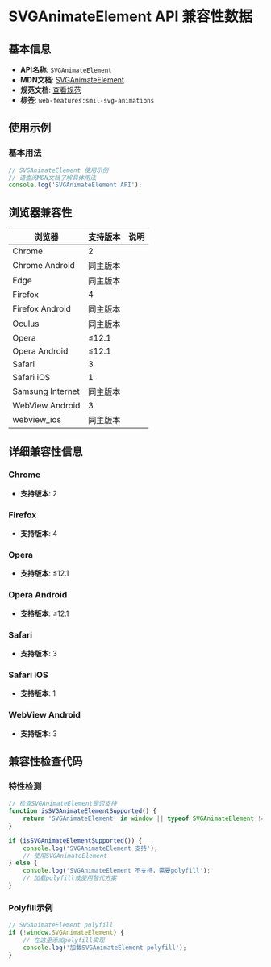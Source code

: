 # SVGAnimateElement API 兼容性数据

## 基本信息

- **API名称**: `SVGAnimateElement`
- **MDN文档**: [SVGAnimateElement](https://developer.mozilla.org/docs/Web/API/SVGAnimateElement)
- **规范文档**: [查看规范](https://svgwg.org/specs/animations/#InterfaceSVGAnimateElement)
- **标签**: `web-features:smil-svg-animations`

## 使用示例

### 基本用法

```javascript
// SVGAnimateElement 使用示例
// 请查阅MDN文档了解具体用法
console.log('SVGAnimateElement API');
```

## 浏览器兼容性

| 浏览器 | 支持版本 | 说明 |
|--------|----------|------|
| Chrome | 2 |  |
| Chrome Android | 同主版本 |  |
| Edge | 同主版本 |  |
| Firefox | 4 |  |
| Firefox Android | 同主版本 |  |
| Oculus | 同主版本 |  |
| Opera | ≤12.1 |  |
| Opera Android | ≤12.1 |  |
| Safari | 3 |  |
| Safari iOS | 1 |  |
| Samsung Internet | 同主版本 |  |
| WebView Android | 3 |  |
| webview_ios | 同主版本 |  |

## 详细兼容性信息

### Chrome

- **支持版本**: 2

### Firefox

- **支持版本**: 4

### Opera

- **支持版本**: ≤12.1

### Opera Android

- **支持版本**: ≤12.1

### Safari

- **支持版本**: 3

### Safari iOS

- **支持版本**: 1

### WebView Android

- **支持版本**: 3

## 兼容性检查代码

### 特性检测

```javascript
// 检查SVGAnimateElement是否支持
function isSVGAnimateElementSupported() {
    return 'SVGAnimateElement' in window || typeof SVGAnimateElement !== 'undefined';
}

if (isSVGAnimateElementSupported()) {
    console.log('SVGAnimateElement 支持');
    // 使用SVGAnimateElement
} else {
    console.log('SVGAnimateElement 不支持，需要polyfill');
    // 加载polyfill或使用替代方案
}
```

### Polyfill示例

```javascript
// SVGAnimateElement polyfill
if (!window.SVGAnimateElement) {
    // 在这里添加polyfill实现
    console.log('加载SVGAnimateElement polyfill');
}
```

